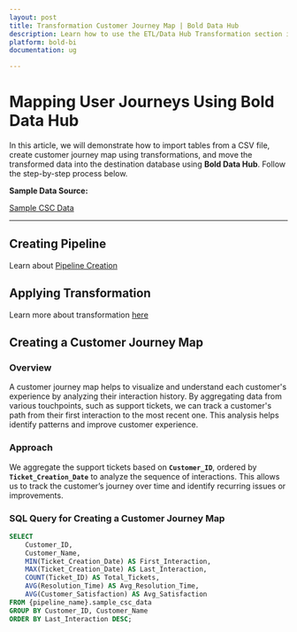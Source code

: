 ```yaml
---
layout: post
title: Transformation Customer Journey Map | Bold Data Hub
description: Learn how to use the ETL/Data Hub Transformation section in Bold BI Enterprise Edition. Discover simple steps to create journey map for the customer and make the most of your analytics.
platform: bold-bi
documentation: ug

---
```



# Mapping User Journeys Using Bold Data Hub

In this article, we will demonstrate how to import tables from a CSV file, create customer journey map using transformations, and move the transformed data into the destination database using **Bold Data Hub**. Follow the step-by-step process below.

**Sample Data Source:**  

[Sample CSC Data](https://billiondata.s3.us-east-1.amazonaws.com/TestBedSamples/sample_csc_data.csv`)

---

## Creating Pipeline    

Learn about [Pipeline Creation](https://help.boldbi.com/working-with-data-sources/working-with-bold-data-hub/working-with-pipelines/)

## Applying Transformation

Learn more about transformation [here](https://help.boldbi.com/working-with-data-sources/working-with-bold-data-hub/transformation-preview/#transformation) 

## Creating a Customer Journey Map

### Overview  

A customer journey map helps to visualize and understand each customer's experience by analyzing their interaction history. By aggregating data from various touchpoints, such as support tickets, we can track a customer's path from their first interaction to the most recent one. This analysis helps identify patterns and improve customer experience.

### Approach
  
We aggregate the support tickets based on **`Customer_ID`**, ordered by **`Ticket_Creation_Date`** to analyze the sequence of interactions. This allows us to track the customer’s journey over time and identify recurring issues or improvements.

### SQL Query for Creating a Customer Journey Map  

```sql
SELECT 
    Customer_ID, 
    Customer_Name, 
    MIN(Ticket_Creation_Date) AS First_Interaction, 
    MAX(Ticket_Creation_Date) AS Last_Interaction, 
    COUNT(Ticket_ID) AS Total_Tickets, 
    AVG(Resolution_Time) AS Avg_Resolution_Time, 
    AVG(Customer_Satisfaction) AS Avg_Satisfaction 
FROM {pipeline_name}.sample_csc_data 
GROUP BY Customer_ID, Customer_Name 
ORDER BY Last_Interaction DESC;
```